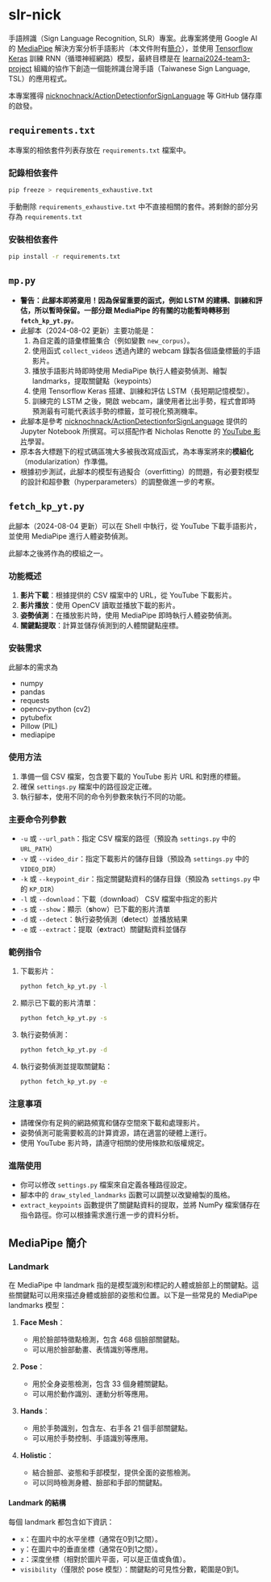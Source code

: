 # slr-nick
手語辨識（Sign Language Recognition, SLR）專案。此專案將使用 Google AI 的 [MediaPipe](https://ai.google.dev/edge/mediapipe/solutions/guide) 解決方案分析手語影片（本文件附有[簡介](#mediapipe-簡介)），並使用 [Tensorflow](https://www.tensorflow.org/?hl=zh-tw) [Keras](https://www.tensorflow.org/guide/keras?hl=zh-tw) 訓練 RNN（循環神經網路）模型，最終目標是在 [learnai2024-team3-project](https://github.com/learnai2024-team3-project) 組織的協作下創造一個能辨識台灣手語（Taiwanese Sign Language, TSL）的應用程式。

本專案獲得 [nicknochnack/ActionDetectionforSignLanguage](https://github.com/nicknochnack/ActionDetectionforSignLanguage) 等 GitHub 儲存庫的啟發。


## `requirements.txt`
本專案的相依套件列表存放在 `requirements.txt` 檔案中。

### 記錄相依套件
```sh
pip freeze > requirements_exhaustive.txt
```
手動刪除 `requirements_exhaustive.txt` 中不直接相關的套件。將剩餘的部分另存為 `requirements.txt`

### 安裝相依套件
```sh
pip install -r requirements.txt
```

## `mp.py`
- **警告：此腳本即將棄用！因為保留重要的函式，例如 LSTM 的建構、訓練和評估，所以暫時保留。一部分跟 MediaPipe 的有關的功能暫時轉移到 `fetch_kp_yt.py`**。
- 此腳本（2024-08-02 更新）主要功能是：
   1. 為自定義的語彙標籤集合（例如變數 `new_corpus`）。
   2. 使用函式 `collect_videos` 透過內建的 webcam 錄製各個語彙標籤的手語影片。
   3. 播放手語影片時即時使用 MediaPipe 執行人體姿勢偵測、繪製landmarks，提取關鍵點（keypoints）
   4. 使用 Tensorflow Keras 搭建、訓練和評估 LSTM（長短期記憶模型）。
   5. 訓練完的 LSTM 之後，開啟 webcam，讓使用者比出手勢，程式會即時預測最有可能代表該手勢的標籤，並可視化預測機率。
- 此腳本是參考 [nicknochnack/ActionDetectionforSignLanguage](https://github.com/nicknochnack/ActionDetectionforSignLanguage) 提供的 Jupyter Notebook 所撰寫。可以搭配作者 Nicholas Renotte 的 [YouTube 影片]( https://www.youtube.com/watch?v=doDUihpj6ro)學習。
- 原本各大標題下的程式碼區塊大多被我改寫成函式，為本專案將來的**模組化**（modularization）作準備。
- 根據初步測試，此腳本的模型有過擬合（overfitting）的問題，有必要對模型的設計和超參數（hyperparameters）的調整做進一步的考察。




## `fetch_kp_yt.py`

此腳本（2024-08-04 更新）可以在 Shell 中執行，從 YouTube 下載手語影片，並使用 MediaPipe 進行人體姿勢偵測。

此腳本之後將作為的模組之一。

### 功能概述

1. **影片下載**：根據提供的 CSV 檔案中的 URL，從 YouTube 下載影片。
2. **影片播放**：使用 OpenCV 讀取並播放下載的影片。
3. **姿勢偵測**：在播放影片時，使用 MediaPipe 即時執行人體姿勢偵測。
4. **關鍵點提取**：計算並儲存偵測到的人體關鍵點座標。

### 安裝需求

此腳本的需求為

- numpy
- pandas
- requests
- opencv-python (cv2)
- pytubefix
- Pillow (PIL)
- mediapipe



### 使用方法

1. 準備一個 CSV 檔案，包含要下載的 YouTube 影片 URL 和對應的標籤。
2. 確保 `settings.py` 檔案中的路徑設定正確。
3. 執行腳本，使用不同的命令列參數來執行不同的功能。

### 主要命令列參數

- `-u` 或 `--url_path`：指定 CSV 檔案的路徑（預設為 `settings.py` 中的 `URL_PATH`）
- `-v` 或 `--video_dir`：指定下載影片的儲存目錄（預設為 `settings.py` 中的 `VIDEO_DIR`）
- `-k` 或 `--keypoint_dir`：指定關鍵點資料的儲存目錄（預設為 `settings.py` 中的 `KP_DIR`）
- `-l` 或 `--download`：下載（down**l**oad） CSV 檔案中指定的影片
- `-s` 或 `--show`：顯示（**s**how）已下載的影片清單
- `-d` 或 `--detect`：執行姿勢偵測（**d**etect）並播放結果
- `-e` 或 `--extract`：提取（**e**xtract）關鍵點資料並儲存

### 範例指令

1. 下載影片：
   ```sh
   python fetch_kp_yt.py -l
   ```

2. 顯示已下載的影片清單：
   ```sh
   python fetch_kp_yt.py -s
   ```

3. 執行姿勢偵測：
   ```sh
   python fetch_kp_yt.py -d
   ```

4. 執行姿勢偵測並提取關鍵點：
   ```sh
   python fetch_kp_yt.py -e
   ```

### 注意事項

- 請確保你有足夠的網路頻寬和儲存空間來下載和處理影片。
- 姿勢偵測可能需要較高的計算資源，請在適當的硬體上運行。
- 使用 YouTube 影片時，請遵守相關的使用條款和版權規定。

### 進階使用

- 你可以修改 `settings.py` 檔案來自定義各種路徑設定。
- 腳本中的 `draw_styled_landmarks` 函數可以調整以改變繪製的風格。
- `extract_keypoints` 函數提供了關鍵點資料的提取，並將 NumPy 檔案儲存在指令路徑。你可以根據需求進行進一步的資料分析。

## MediaPipe 簡介
### Landmark
在 MediaPipe 中 landmark 指的是模型識別和標記的人體或臉部上的關鍵點。這些關鍵點可以用來描述身體或臉部的姿態和位置。以下是一些常見的 MediaPipe landmarks 模型：

1. **Face Mesh**：
    - 用於臉部特徵點檢測，包含 468 個臉部關鍵點。
    - 可以用於臉部動畫、表情識別等應用。

2. **Pose**：
    - 用於全身姿態檢測，包含 33 個身體關鍵點。
    - 可以用於動作識別、運動分析等應用。

3. **Hands**：
    - 用於手勢識別，包含左、右手各 21 個手部關鍵點。
    - 可以用於手勢控制、手語識別等應用。

4. **Holistic**：
    - 結合臉部、姿態和手部模型，提供全面的姿態檢測。
    - 可以同時檢測身體、臉部和手部的關鍵點。

#### Landmark 的結構

每個 landmark 都包含如下資訊：
- `x`：在圖片中的水平坐標（通常在0到1之間）。
- `y`：在圖片中的垂直坐標（通常在0到1之間）。
- `z`：深度坐標（相對於圖片平面，可以是正值或負值）。
- `visibility`（僅限於 pose 模型）：關鍵點的可見性分數，範圍是0到1。

